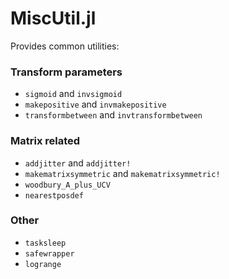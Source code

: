 # MiscUtil.jl

Provides common utilities:

### Transform parameters
- `sigmoid` and `invsigmoid`
- `makepositive` and `invmakepositive`
- `transformbetween` and `invtransformbetween`

### Matrix related
- `addjitter` and `addjitter!`
- `makematrixsymmetric` and `makematrixsymmetric!`
- `woodbury_A_plus_UCV`
- `nearestposdef`

### Other
- `tasksleep`
- `safewrapper`
- `logrange`

